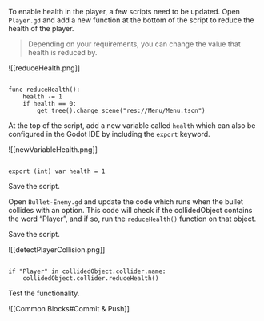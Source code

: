 
To enable health in the player, a few scripts need to be updated. Open `Player.gd` and add a new function at the bottom of the script to reduce the health of the player.

  

> Depending on your requirements, you can change the value that health is reduced by.

  
![[reduceHealth.png]]


```gdscript

func reduceHealth():
	health -= 1
	if health == 0:
		get_tree().change_scene("res://Menu/Menu.tscn")

```

  

At the top of the script, add a new variable called `health` which can also be configured in the Godot IDE by including the `export` keyword.

  ![[newVariableHealth.png]]


  

```gdscript

export (int) var health = 1

```

  

Save the script.

  

Open `Bullet-Enemy.gd` and update the code which runs when the bullet collides with an option. This code will check if the collidedObject contains the word “Player”, and if so, run the `reduceHealth()` function on that object.

  

Save the script.

  ![[detectPlayerCollision.png]]

  

```gdscript

if "Player" in collidedObject.collider.name:
	collidedObject.collider.reduceHealth()
```

  

Test the functionality.

  
![[Common Blocks#Commit & Push]]

  